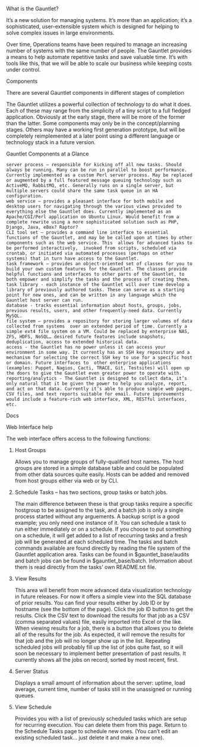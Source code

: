 What is the Gauntlet?

It’s a new solution for managing systems. It’s more than an application; it’s a sophisticated, user-extensible system which is designed for helping to solve complex issues in large environments.

Over time, Operations teams have been required to manage an increasing number of systems with the same number of people. The Gauntlet provides a means to help automate repetitive tasks and save valuable time. It’s with tools like this, that we will be able to scale our business while keeping costs under control.

Components

There are several Gauntlet components in different stages of completion

The Gauntlet utilizes a powerful collection of technology to do what it does. Each of these may range from the simplicity of a tiny script to a full fledged application. Obviously at the early stage, there will be more of the former than the latter. Some components may only be in the concept/planning stages. Others may have a working first generation prototype, but will be completely reimplemented at a later point using a different language or technology stack in a future version.

Gauntlet Components at a Glance

    server process – responsible for kicking off all new tasks. Should always be running. Many can be run in parallel to boost performance. Currently implemented as a custom Perl server process. May be replaced or augmented by a full featured message queuing technology such as ActiveMQ, RabbitMQ, etc. Generally runs on a single server, but multiple servers could share the same task queue in an HA configuration.
    web service – provides a pleasant interface for both mobile and desktop users for navigating through the various views provided to everything else the Gauntlet does. Currently implemented as an Apache/CGI/Perl application on Ubuntu Linux. Would benefit from a complete rewrite using a more sophisticated solution such as PHP, Django, Java, eBox? Raptor?
    CLI tool set – provides a command line interface to essential functions of the Gauntlet, and may be be called upon at times by other components such as the web service. This  allows for advanced tasks to be performed interactively,  invoked from scripts, scheduled via crontab, or initiated via automated processes (perhaps on other systems) that in turn have access to the Gauntlet.
    task framework – provides an object-oriented set of classes for you to build your own custom features for the Gauntlet. The classes provide helpful functions and interfaces to other parts of the Gauntlet, to both empower and simplify the tasks and the process of creating them.
    task library - each instance of the Gauntlet will over time develop a library of previously authored tasks. These can serve as a starting point for new ones, and can be written in any language which the Gauntlet host server can run.
    database - tracks essential information about hosts, groups, jobs, previous results, users, and other frequently-need data. Currently MySQL.
    file system – provides a repository for storing larger volumes of data collected from systems  over an extended period of time. Currently a simple ext4 file system on a VM. Could be replaced by enterprise NAS, ZFS, HDFS, NoSQL… desired future features include snapshots, deduplication, access to extended historical data.
    access - the Gauntlet has no power unless it can access your environment in some way. It currently has an SSH key repository and a mechanism for selecting the correct SSH key to use for a specific host or domain. Future interfaces to  other enterprise applications (examples: Puppet, Nagios, Cacti, TRACE, Git, Testsites) will open up the doors to give the Gauntlet even greater power to operate with.
    reporting/analytics - The Gauntlet is designed to collect data, it’s only natural that it be given the power to help you analyze, report, and act on that data. Currently it’s able to produce simple web pages, CSV files, and text reports suitable for email. Future improvements would include a feature-rich web interface, XML, RESTful interfaces, etc.



Docs

Web Interface help

The web interface offers access to the following functions:

1. Host Groups

    Allows you to manage groups of fully-qualified host names. The host groups are stored in a simple database table and could be populated from other data sources quite easily.
    Hosts can be added and removed from host groups either via web or by CLI.

2. Schedule Tasks – has two sections, group tasks or batch jobs.

    The main difference between these is that group tasks require a specific hostgroup to be assigned to the task, and a batch job is only a single process started without any arguements. A backup script is a good example; you only need one instance of it.
    You can schedule a task to run either immediately or on a schedule. If you choose to put something on a schedule, it will get added to a list of reccurring tasks and a fresh job will be generated at each scheduled time.
    The tasks and batch commands available are found directly by reading the file system of the Gauntlet application area. Tasks can be found in $gauntlet_base/audits and batch jobs can be found in $gauntlet_base/batch. Information about them is read directly from the tasks’ own README.txt file.

3. View Results

    This area will benefit from more advanced data visualization technology in future releases. For now it offers a simple view into the SQL database of prior results.
    You can find your results either by Job ID or by hostname (see the bottom of the page).
    Click the job ID button to get the results. Click the CSV text to download the results for that job as a CSV (comma separated values) file, easily imported into Excel or the like.
    When viewing results for a job, there is a button that allows you to delete all of the results for the job. As expected, it will remove the results for that job and the job will no longer show up in the list.
    Repeating scheduled jobs will probably fill up the list of jobs quite fast, so it will soon be necessary to implement better presentation of past results. It currently shows all the jobs on record, sorted by most recent, first.

4. Server Status

    Displays a small amount of information about the server: uptime, load average, current time, number of tasks still in the unassigned or running queues.

5. View Schedule

    Provides you with a list of previously scheduled tasks which are setup for recurring execution.
    You can delete them from this page. Return to the Schedule Tasks page to schedule new ones. (You can’t edit an existing scheduled task… just delete it and make a new one).


